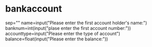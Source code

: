 # bankaccount
sep=""
name=input("Please enter the first account holder's name:")
banknum=int(input("plase enter the first account number:"))
accounttype=input("Please enter the type of account")
balance=float(input("Please enter the balance:"))
